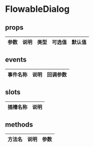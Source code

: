 # FlowableDialog

## props

|          参数          |                               说明                                |      类型       |                 可选值                  |  默认值   |
| :--------------------: | :---------------------------------------------------------------: | :-------------: | :-------------------------------------: | :-------: |


## events

| 事件名称  |             说明             |                      回调参数                      |
| :-------: | :--------------------------: | :------------------------------------------------: |

## slots

|    插槽名称     |                   说明                   |
| :-------------: | :--------------------------------------: |

## methods

|   方法名    |     说明     | 参数 |
| :---------: | :----------: | :--: |
